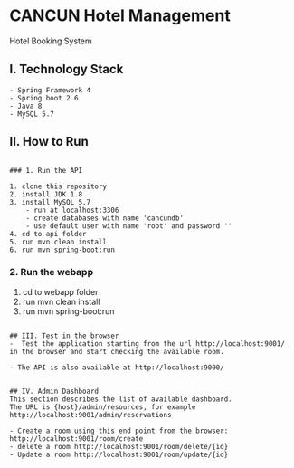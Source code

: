 # CANCUN Hotel Management
Hotel Booking System

## I. Technology Stack
```
- Spring Framework 4
- Spring boot 2.6
- Java 8
- MySQL 5.7
```

## II. How to Run
```

### 1. Run the API

1. clone this repository
2. install JDK 1.8
3. install MySQL 5.7
    - run at localhost:3306 
    - create databases with name 'cancundb'
    - use default user with name 'root' and password ''
4. cd to api folder 
5. run mvn clean install
6. run mvn spring-boot:run
``` 

### 2. Run the webapp
1. cd to webapp folder 
2. run mvn clean install
3. run mvn spring-boot:run
``` 

## III. Test in the browser
-  Test the application starting from the url http://localhost:9001/ in the browser and start checking the available room. 

- The API is also available at http://localhost:9000/


## IV. Admin Dashboard
This section describes the list of available dashboard.
The URL is {host}/admin/resources, for example http://localhost:9001/admin/reservations

- Create a room using this end point from the browser: http://localhost:9001/room/create
- delete a room http://localhost:9001/room/delete/{id}
- Update a room http://localhost:9001/room/update/{id}



